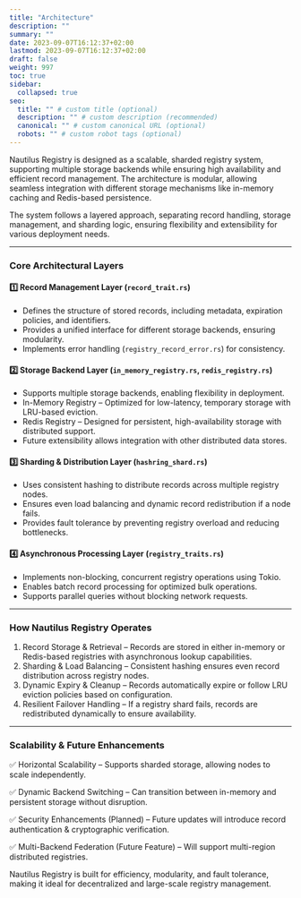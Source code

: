 ```yaml
---
title: "Architecture"
description: ""
summary: ""
date: 2023-09-07T16:12:37+02:00
lastmod: 2023-09-07T16:12:37+02:00
draft: false
weight: 997
toc: true
sidebar:
  collapsed: true
seo:
  title: "" # custom title (optional)
  description: "" # custom description (recommended)
  canonical: "" # custom canonical URL (optional)
  robots: "" # custom robot tags (optional)
---
```


Nautilus Registry is designed as a scalable, sharded registry system, supporting multiple storage backends while ensuring high availability and efficient record management. The architecture is modular, allowing seamless integration with different storage mechanisms like in-memory caching and Redis-based persistence.

The system follows a layered approach, separating record handling, storage management, and sharding logic, ensuring flexibility and extensibility for various deployment needs.

---

### Core Architectural Layers

#### 1️⃣ Record Management Layer (`record_trait.rs`)

- Defines the structure of stored records, including metadata, expiration policies, and identifiers.
- Provides a unified interface for different storage backends, ensuring modularity.
- Implements error handling (`registry_record_error.rs`) for consistency.

#### 2️⃣ Storage Backend Layer (`in_memory_registry.rs`, `redis_registry.rs`)

- Supports multiple storage backends, enabling flexibility in deployment.
- In-Memory Registry – Optimized for low-latency, temporary storage with LRU-based eviction.
- Redis Registry – Designed for persistent, high-availability storage with distributed support.
- Future extensibility allows integration with other distributed data stores.

#### 3️⃣ Sharding & Distribution Layer (`hashring_shard.rs`)

- Uses consistent hashing to distribute records across multiple registry nodes.
- Ensures even load balancing and dynamic record redistribution if a node fails.
- Provides fault tolerance by preventing registry overload and reducing bottlenecks.

#### 4️⃣ Asynchronous Processing Layer (`registry_traits.rs`)

- Implements non-blocking, concurrent registry operations using Tokio.
- Enables batch record processing for optimized bulk operations.
- Supports parallel queries without blocking network requests.

---

### How Nautilus Registry Operates

1. Record Storage & Retrieval – Records are stored in either in-memory or Redis-based registries with asynchronous lookup capabilities.
2. Sharding & Load Balancing – Consistent hashing ensures even record distribution across registry nodes.
3. Dynamic Expiry & Cleanup – Records automatically expire or follow LRU eviction policies based on configuration.
4. Resilient Failover Handling – If a registry shard fails, records are redistributed dynamically to ensure availability.

---

### Scalability & Future Enhancements

✅ Horizontal Scalability – Supports sharded storage, allowing nodes to scale independently.

✅ Dynamic Backend Switching – Can transition between in-memory and persistent storage without disruption.

✅ Security Enhancements (Planned) – Future updates will introduce record authentication & cryptographic verification.

✅ Multi-Backend Federation (Future Feature) – Will support multi-region distributed registries.

Nautilus Registry is built for efficiency, modularity, and fault tolerance, making it ideal for decentralized and large-scale registry management.
